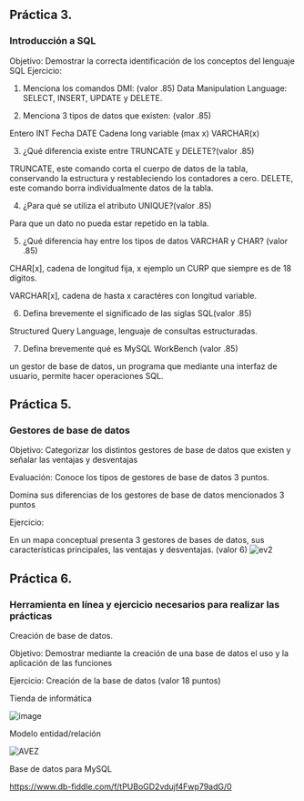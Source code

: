 ## Práctica 3.
### Introducción a SQL
Objetivo: Demostrar la correcta identificación de los conceptos del lenguaje SQL
Ejercicio:

1. Menciona los comandos DMl: (valor .85)
Data Manipulation Language: SELECT, INSERT, UPDATE y DELETE.

2. Menciona 3 tipos de datos que existen: (valor .85)

Entero INT 
Fecha DATE
Cadena long variable (max x) VARCHAR(x)

3. ¿Qué diferencia existe entre TRUNCATE y DELETE?(valor .85)

TRUNCATE, este comando corta el cuerpo de datos de la tabla, conservando la estructura y restableciendo los contadores a cero.
DELETE, este comando borra individualmente datos de la tabla.

4. ¿Para qué se utiliza el atributo UNIQUE?(valor .85)

Para que un dato no pueda estar repetido en la tabla.

5. ¿Qué diferencia hay entre los tipos de datos VARCHAR y CHAR? (valor .85)

CHAR[x], cadena de longitud fija, x ejemplo un CURP que siempre es de 18 dígitos.

VARCHAR[x], cadena de hasta x caractéres con longitud variable. 

6. Defina brevemente el significado de las siglas SQL(valor .85)

Structured Query Language, lenguaje de consultas estructuradas.


7. Defina brevemente qué es MySQL WorkBench (valor .85)

un gestor de base de datos, un programa que mediante una interfaz de usuario, permite hacer operaciones SQL.


## Práctica 5.
### Gestores de base de datos

Objetivo: Categorizar los distintos gestores de base de datos que existen y señalar las
ventajas y desventajas

Evaluación: Conoce los tipos de gestores de base de datos 3 puntos.

Domina sus diferencias de los gestores de base de datos mencionados 3 puntos

Ejercicio:

En un mapa conceptual presenta 3 gestores de bases de datos, sus características
principales, las ventajas y desventajas. (valor 6)
![ev2](https://user-images.githubusercontent.com/19659201/170875848-b177a00c-6997-4aa4-8a16-9c9c7088613c.jpg)

## Práctica 6.
### Herramienta en línea y ejercicio necesarios para realizar las prácticas

Creación de base de datos.

Objetivo: Demostrar mediante la creación de una base de datos el uso y la aplicación de
las funciones

Ejercicio: Creación de la base de datos (valor 18 puntos)

Tienda de informática

![image](https://user-images.githubusercontent.com/91554777/170415101-717bca19-3644-46a9-8a57-8d5940c5d283.png)




Modelo entidad/relación


![AVEZ](https://user-images.githubusercontent.com/19659201/170845994-3210bbcb-feb3-4e76-a554-92fe2272ecc5.jpg)


Base de datos para MySQL

https://www.db-fiddle.com/f/tPUBoGD2vdujf4Fwp79adG/0
